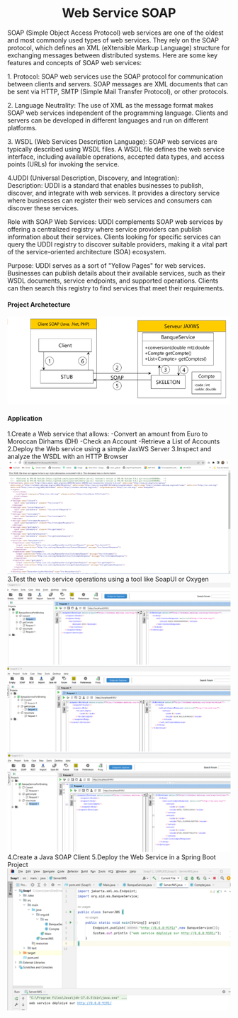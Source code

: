 <h1><center>Web Service SOAP</center></h1>
<P>SOAP (Simple Object Access Protocol) web services are one of the oldest and most commonly used types of web services. They rely on the SOAP protocol, which defines an XML (eXtensible Markup Language) structure for exchanging messages between distributed systems. Here are some key features and concepts of SOAP web services:
<P>
<P>1. Protocol:
   SOAP web services use the SOAP protocol for communication between clients and servers. SOAP messages are XML documents that can be sent via HTTP, SMTP (Simple Mail Transfer Protocol), or other protocols.<P>
<P>2. Language Neutrality:
   The use of XML as the message format makes SOAP web services independent of the programming language. Clients and servers can be developed in different languages and run on different platforms.<P>
<P>3. WSDL (Web Services Description Language):
   SOAP web services are typically described using WSDL files. A WSDL file defines the web service interface, including available operations, accepted data types, and access points (URLs) for invoking the service.
</P>
<P>4.UDDI (Universal Description, Discovery, and Integration):<BR>
Description: UDDI is a standard that enables businesses to publish, discover, and integrate with web services. It provides a directory service where businesses can register their web services and consumers can discover these services.<BR>

Role with SOAP Web Services: UDDI complements SOAP web services by offering a centralized registry where service providers can publish information about their services. Clients looking for specific services can query the UDDI registry to discover suitable providers, making it a vital part of the service-oriented architecture (SOA) ecosystem.<BR>

Purpose: UDDI serves as a sort of "Yellow Pages" for web services. Businesses can publish details about their available services, such as their WSDL documents, service endpoints, and supported operations. Clients can then search this registry to find services that meet their requirements.
<br>
<h4>Project Archetecture</h4>
<img src="Images/ARC.png">
<h4>Application</h4>
1.Create a Web service that allows:
-Convert an amount from Euro to Moroccan Dirhams (DH)
-Check an Account
-Retrieve a List of Accounts
2.Deploy the Web service using a simple JaxWS Server
3.Inspect and analyze the WSDL with an HTTP Browser
<img src="Images/wsdl.png">
3.Test the web service operations using a tool like SoapUI or Oxygen
<img src="Images/soapCovert.png">
<img src="Images/soapGetCompte.png">
<img src="Images/soapListCompte.png">
4.Create a Java SOAP Client
5.Deploy the Web Service in a Spring Boot Project
<img src="Images/soap2.png">
